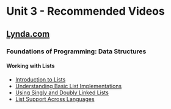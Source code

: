 # Unit 3 - Recommended Videos

## [Lynda.com](https://www.lynda.com/)

### Foundations of Programming: Data Structures

#### Working with Lists
  * [Introduction to Lists](https://www.lynda.com/Developer-Programming-Foundations-tutorials/Introduction-lists/149042/177115-4.html?org=smu.edu)
  * [Understanding Basic List Implementations](https://www.lynda.com/Developer-Programming-Foundations-tutorials/Understanding-basic-list-implementations/149042/177116-4.html?org=smu.edu)
  * [Using Singly and Doubly Linked Lists](https://www.lynda.com/Developer-Programming-Foundations-tutorials/Using-singly-doubly-linked-lists/149042/177117-4.html?org=smu.edu)
  * [List Support Across Languages](https://www.lynda.com/Developer-Programming-Foundations-tutorials/List-support-across-languages/149042/177118-4.html?org=smu.edu)
